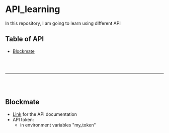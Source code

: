 # API_learning
In this repository, I am going to learn using different API 

Table of API
------------

<!--ts-->
   * [Blockmate](#Blockmate)

<!--te-->
<br> </br>

---
<br> </br>

## Blockmate

- [Link](https://docs.blockmate.io/docs/getting-started) for the API documentation
- API token: 
    - in environment variables "my_token"